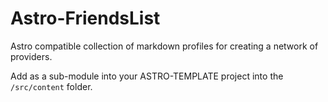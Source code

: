 # Astro-FriendsList
Astro compatible collection of markdown profiles for creating a network of providers.

Add as a sub-module into your ASTRO-TEMPLATE project into the `/src/content` folder.

